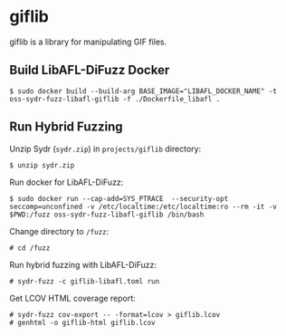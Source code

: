 # giflib

giflib is a library for manipulating GIF files.

## Build LibAFL-DiFuzz Docker

    $ sudo docker build --build-arg BASE_IMAGE="LIBAFL_DOCKER_NAME" -t oss-sydr-fuzz-libafl-giflib -f ./Dockerfile_libafl .

## Run Hybrid Fuzzing

Unzip Sydr (`sydr.zip`) in `projects/giflib` directory:

    $ unzip sydr.zip

Run docker for LibAFL-DiFuzz:

    $ sudo docker run --cap-add=SYS_PTRACE  --security-opt seccomp=unconfined -v /etc/localtime:/etc/localtime:ro --rm -it -v $PWD:/fuzz oss-sydr-fuzz-libafl-giflib /bin/bash

Change directory to `/fuzz`:

    # cd /fuzz

Run hybrid fuzzing with LibAFL-DiFuzz:

    # sydr-fuzz -c giflib-libafl.toml run

Get LCOV HTML coverage report:

    # sydr-fuzz cov-export -- -format=lcov > giflib.lcov
    # genhtml -o giflib-html giflib.lcov
